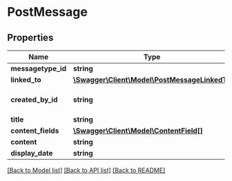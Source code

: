 # PostMessage

## Properties
Name | Type | Description | Notes
------------ | ------------- | ------------- | -------------
**messagetype_id** | **string** |  | [optional] 
**linked_to** | [**\Swagger\Client\Model\PostMessageLinkedTo**](PostMessageLinkedTo.md) |  | [optional] 
**created_by_id** | **string** | employee_id as seen in /crm/employee | [optional] [default to 'employee:abc123']
**title** | **string** |  | [optional] 
**content_fields** | [**\Swagger\Client\Model\ContentField[]**](ContentField.md) |  | [optional] 
**content** | **string** |  | [optional] 
**display_date** | **string** |  | [optional] 

[[Back to Model list]](../README.md#documentation-for-models) [[Back to API list]](../README.md#documentation-for-api-endpoints) [[Back to README]](../README.md)


